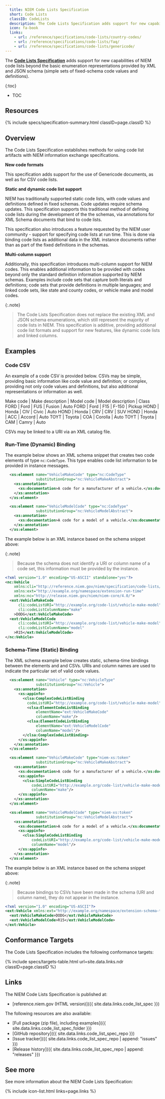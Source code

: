 ```yaml
---
  title: NIEM Code Lists Specification
  short: Code Lists
  classID: CodeLists
  description: The Code Lists Specification adds support for new capabilities of NIEM code lists beyond the basic enumeration representations provided by XML and JSON schema.  Key features include the definition of codes in CSV or Genericode files, dynamic code lists via run-time binding, and multi-column code table support.
  icon: fa-book
  links:
    - url: /reference/specifications/code-lists/country-codes/
    - url: /reference/specifications/code-lists/faq/
    - url: /reference/specifications/code-lists/genericode/
---
```


The **[Code Lists Specification]({{site.data.links.code_list_spec}})** adds support for new capabilities of NIEM code lists beyond the basic enumeration representations provided by XML and JSON schema (simple sets of fixed-schema code values and definitions).

{:toc}
- TOC

## Resources

{% include specs/specification-summary.html classID=page.classID %}

## Overview

The Code Lists Specification establishes methods for using code list artifacts with NIEM information exchange specifications.

**New code formats**

This specification adds support for the use of Genericode documents, as well as for CSV code lists.

**Static and dynamic code list support**

NIEM has traditionally supported static code lists, with code values and definitions defined in fixed schemas. Code updates require schema updates.  This specification supports this traditional method of defining code lists during the development of the the schemas, via annotations for XML Schema documents that bind to code lists.

This specification also introduces a feature requested by the NIEM user community - support for specifying code lists at run time.  This is done via binding code lists as additional data in the XML instance documents rather than as part of the fixed definitions in the schemas.

**Multi-column support**

Additionally, this specification introduces multi-column support for NIEM codes.  This enables additional information to be provided with codes beyond only the standard definition information supported by NIEM schemas.  Examples include code sets that capture both literals and definitions; code sets that provide definitions in multiple languages; and linked code sets, like state and county codes, or vehicle make and model codes.

{:.note}
> The Code Lists Specification does not replace the existing XML and JSON schema enumerations, which still represent the majority of code lists in NIEM.  This specification is additive, providing additional code list formats and support for new features, like dynamic code lists and linked columns.

## Examples

### Code CSV

An example of a code CSV is provided below.  CSVs may be simple, providing basic information like code value and definition; or complex, providing not only code values and definitions, but also additional representations or information as well.

Make code | Make description | Model code | Model description | Class
FORD | Ford | FUS | Fusion | Auto
FORD | Ford | F15 | F-150 | Pickup
HOND | Honda | CIV | Civic | Auto
HOND | Honda | CRV | CRV | SUV
HOND | Honda | ACC | Accord | Auto
TOYT | Toyota | COA | Corolla | Auto
TOYT | Toyota | CAM | Camry | Auto

CSVs may be linked to a URI via an XML catalog file.

### Run-Time (Dynamic) Binding

The example below shows an XML schema snippet that creates two code elements of type `nc:CodeType`.  This type enables code list information to be provided in instance messages.

```xml
  <xs:element name="VehicleMakeCode" type="nc:CodeType"
              substitutionGroup="nc:VehicleMakeAbstract">
    <xs:annotation>
      <xs:documentation>A code for a manufacturer of a vehicle.</xs:documentation>
    </xs:annotation>
  </xs:element>

  <xs:element name="VehicleModelCode" type="nc:CodeType"
              substitutionGroup="nc:VehicleModelAbstract">
    <xs:annotation>
      <xs:documentation>A code for a model of a vehicle.</xs:documentation>
    </xs:annotation>
  </xs:element>
```

The example below is an XML instance based on the schema snippet above:

{:.note}
> Because the schema does not identify a URI or column name of a code set, this information must be provided by the instance.

```xml
<?xml version="1.0" encoding="US-ASCII" standalone="yes"?>
<nc:Vehicle
    xmlns:cli="http://reference.niem.gov/niem/specification/code-lists/4.0/code-lists-instance/"
    xmlns:ext="http://example.org/namespace/extension-run-time"
    xmlns:nc="http://release.niem.gov/niem/niem-core/4.0/">
  <ext:VehicleMakeCode
      cli:codeListURI="http://example.org/code-list/vehicle-make-model"
      cli:codeListColumnName="make"
    >DODG</ext:VehicleMakeCode>
  <ext:VehicleModelCode
      cli:codeListURI="http://example.org/code-list/vehicle-make-model"
      cli:codeListColumnName="model"
    >R15</ext:VehicleModelCode>
</nc:Vehicle>
```

### Schema-Time (Static) Binding

The XML schema example below creates static, schema-time bindings between the elements and and CSVs. URIs and column names are used to indicate the particular set of valid code values.

```xml
  <xs:element name="Vehicle" type="nc:VehicleType"
              substitutionGroup="nc:Vehicle">
    <xs:annotation>
      <xs:appinfo>
        <clsa:ComplexCodeListBinding
          codeListURI="http://example.org/code-list/vehicle-make-model">
          <clsa:ElementCodeListBinding
              elementName="ext:VehicleMakeCode"
              columnName="make"/>
          <clsa:ElementCodeListBinding
              elementName="ext:VehicleModelCode"
              columnName="model"/>
        </clsa:ComplexCodeListBinding>
      </xs:appinfo>
    </xs:annotation>
  </xs:element>

  <xs:element name="VehicleMakeCode" type="niem-xs:token"
              substitutionGroup="nc:VehicleMakeAbstract">
    <xs:annotation>
      <xs:documentation>A code for a manufacturer of a vehicle.</xs:documentation>
      <xs:appinfo>
        <clsa:SimpleCodeListBinding
            codeListURI="http://example.org/code-list/vehicle-make-model"
            columnName="make"/>
      </xs:appinfo>
    </xs:annotation>
  </xs:element>

  <xs:element name="VehicleModelCode" type="niem-xs:token"
              substitutionGroup="nc:VehicleModelAbstract">
    <xs:annotation>
      <xs:documentation>A code for a model of a vehicle.</xs:documentation>
      <xs:appinfo>
        <clsa:SimpleCodeListBinding
            codeListURI="http://example.org/code-list/vehicle-make-model"
            columnName="model"/>
      </xs:appinfo>
    </xs:annotation>
  </xs:element>
```

The example below is an XML instance based on the schema snippet above:

{:.note}
> Because bindings to CSVs have been made in the schema (URI and column name), they do not appear in the instance.

```xml
<?xml version="1.0" encoding="US-ASCII"?>
<ext:Vehicle xmlns:ext="http://example.org/namespace/extension-schema-time">
  <ext:VehicleMakeCode>DODG</ext:VehicleMakeCode>
  <ext:VehicleModelCode>R15</ext:VehicleModelCode>
</ext:Vehicle>
```

## Conformance Targets

The Code Lists Specification includes the following conformance targets:

{% include specs/targets-table.html url=site.data.links.ndr classID=page.classID %}

## Links

The NIEM Code Lists Specification is published at:

- [reference.niem.gov (HTML version)]({{ site.data.links.code_list_spec }})

The following resources are also available:

- [Full package (zip file), including examples]({{ site.data.links.code_list_spec_folder }})
- [GitHub repository]({{ site.data.links.code_list_spec_repo }})
- [Issue tracker]({{ site.data.links.code_list_spec_repo | append: "issues" }})
- [Release history]({{ site.data.links.code_list_spec_repo | append: "releases" }})

## See more

See more information about the NIEM Code Lists Specification:

{% include icon-list.html links=page.links %}
